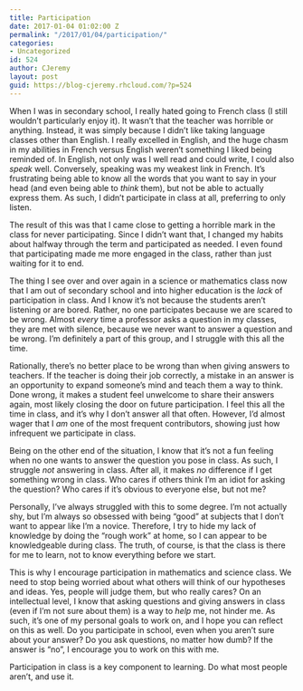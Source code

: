 ```yaml
---
title: Participation
date: 2017-01-04 01:02:00 Z
permalink: "/2017/01/04/participation/"
categories:
- Uncategorized
id: 524
author: CJeremy
layout: post
guid: https://blog-cjeremy.rhcloud.com/?p=524
---
```


When I was in secondary school, I really hated going to French class (I still wouldn&#8217;t particularly enjoy it). It wasn&#8217;t that the teacher was horrible or anything. Instead, it was simply because I didn&#8217;t like taking language classes other than English. I really excelled in English, and the huge chasm in my abilities in French versus English weren&#8217;t something I liked being reminded of. In English, not only was I well read and could write, I could also _speak_ well. Conversely, speaking was my weakest link in French. It&#8217;s frustrating being able to know all the words that you want to say in your head (and even being able to _think_ them), but not be able to actually express them. As such, I didn&#8217;t participate in class at all, preferring to only listen.

The result of this was that I came close to getting a horrible mark in the class for never participating. Since I didn&#8217;t want that, I changed my habits about halfway through the term and participated as needed. I even found that participating made me more engaged in the class, rather than just waiting for it to end.

The thing I see over and over again in a science or mathematics class now that I am out of secondary school and into higher education is the _lack_ of participation in class. And I know it&#8217;s not because the students aren&#8217;t listening or are bored. Rather, no one participates because we are scared to be wrong. Almost _every_ time a professor asks a question in my classes, they are met with silence, because we never want to answer a question and be wrong. I&#8217;m definitely a part of this group, and I struggle with this all the time.

Rationally, there&#8217;s no better place to be wrong than when giving answers to teachers. If the teacher is doing their job correctly, a mistake in an answer is an opportunity to expand someone&#8217;s mind and teach them a way to think. Done wrong, it makes a student feel unwelcome to share their answers again, most likely closing the door on future participation. I feel this all the time in class, and it&#8217;s why I don&#8217;t answer all that often. However, I&#8217;d almost wager that I _am_ one of the most frequent contributors, showing just how infrequent we participate in class.

Being on the other end of the situation, I know that it&#8217;s not a fun feeling when no one wants to answer the question you pose in class. As such, I struggle _not_ answering in class. After all, it makes _no_ difference if I get something wrong in class. Who cares if others think I&#8217;m an idiot for asking the question? Who cares if it&#8217;s obvious to everyone else, but not me?

Personally, I&#8217;ve always struggled with this to some degree. I&#8217;m not actually shy, but I&#8217;m always so obsessed with being &#8220;good&#8221; at subjects that I don&#8217;t want to appear like I&#8217;m a novice. Therefore, I try to hide my lack of knowledge by doing the &#8220;rough work&#8221; at home, so I can appear to be knowledgeable during class. The truth, of course, is that the class is there for me to learn, not to know everything before we start.

This is why I encourage participation in mathematics and science class. We need to stop being worried about what others will think of our hypotheses and ideas. Yes, people will judge them, but who really cares? On an intellectual level, I know that asking questions and giving answers in class (even if I&#8217;m not sure about them) is a way to _help_ me, not hinder me. As such, it&#8217;s one of my personal goals to work on, and I hope you can reflect on this as well. Do you participate in school, even when you aren&#8217;t sure about your answer? Do you ask questions, no matter how dumb? If the answer is &#8220;no&#8221;, I encourage you to work on this with me.

Participation in class is a key component to learning. Do what most people aren&#8217;t, and use it.